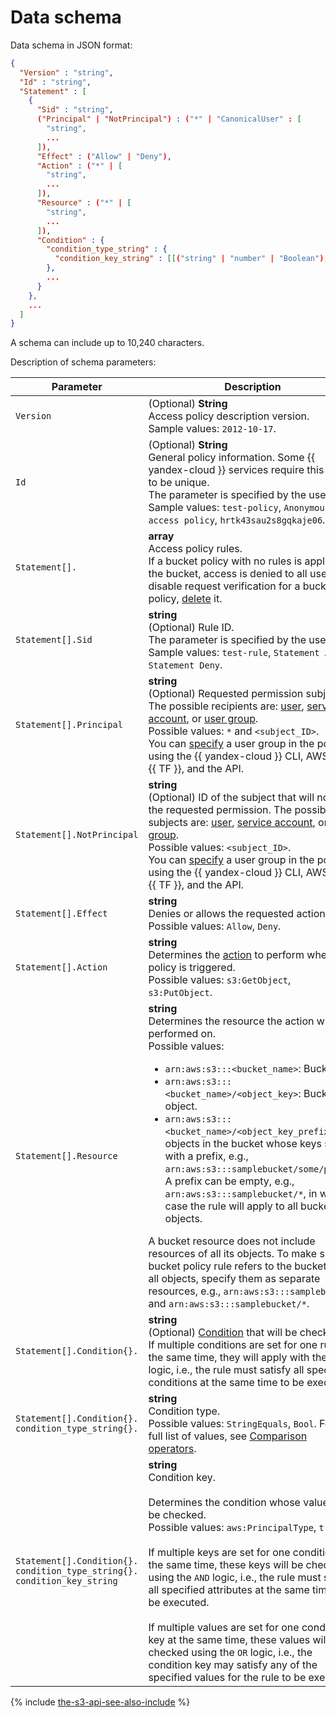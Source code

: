 # Data schema

Data schema in JSON format:

```json
{
  "Version" : "string",
  "Id" : "string",
  "Statement" : [
    {
      "Sid" : "string",
      ("Principal" | "NotPrincipal") : ("*" | "CanonicalUser" : [
        "string",
        ...
      ]),
      "Effect" : ("Allow" | "Deny"),
      "Action" : ("*" | [
        "string",
        ...
      ]),
      "Resource" : ("*" | [
        "string",
        ...
      ]),
      "Condition" : {
        "condition_type_string" : {
          "condition_key_string" : [[("string" | "number" | "Boolean"),...]...]
        },
        ...
      }  
    },
    ...
  ]
}
```

A schema can include up to 10,240 characters.

Description of schema parameters:

Parameter | Description
----- | -----
`Version` | (Optional) **String**<br/>Access policy description version.<br/>Sample values: `2012-10-17`.
`Id` | (Optional) **String**<br/>General policy information. Some {{ yandex-cloud }} services require this value to be unique.<br/>The parameter is specified by the user.<br/>Sample values: `test-policy`, `Anonymous access policy`, `hrtk43sau2s8gqkaje06`.
`Statement[].` | **array**<br/>Access policy rules.<br/>If a bucket policy with no rules is applied to the bucket, access is denied to all users. To disable request verification for a bucket policy, [delete](delete.md) it.
`Statement[].Sid` | **string**<br/>(Optional) Rule ID.<br/>The parameter is specified by the user.<br/>Sample values: `test-rule`, `Statement Allow`, `Statement Deny`.
`Statement[].Principal` | **string**<br/>(Optional) Requested permission subject ID. The possible recipients are: [user](../../../../iam/operations/users/get.md), [service account](../../../../iam/operations/sa/get-id.md), or [user group](../../../../organization/operations/manage-groups.md).<br/>Possible values: `*` and `<subject_ID>`.<br/>You can [specify](../../../operations/buckets/policy.md) a user group in the policy using the {{ yandex-cloud }} CLI, AWS CLI, {{ TF }}, and the API.
`Statement[].NotPrincipal` | **string**<br/>(Optional) ID of the subject that will not get the requested permission. The possible subjects are: [user](../../../../iam/operations/users/get.md), [service account](../../../../iam/operations/sa/get-id.md), or [user group](../../../../organization/operations/manage-groups.md).<br/>Possible values: `<subject_ID>`.<br/>You can [specify](../../../operations/buckets/policy.md) a user group in the policy using the {{ yandex-cloud }} CLI, AWS CLI, {{ TF }}, and the API.
`Statement[].Effect` | **string**<br/>Denies or allows the requested action.<br/>Possible values: `Allow`, `Deny`.
`Statement[].Action` | **string**<br/>Determines the [action](actions.md) to perform when the policy is triggered.<br/>Possible values: `s3:GetObject`, `s3:PutObject`.
`Statement[].Resource` | **string**<br/>Determines the resource the action will be performed on.<br/>Possible values:<ul><li>`arn:aws:s3:::<bucket_name>`: Bucket.</li><li>`arn:aws:s3:::<bucket_name>/<object_key>`: Bucket object.</li><li>`arn:aws:s3:::<bucket_name>/<object_key_prefix>*`: All objects in the bucket whose keys start with a prefix, e.g., `arn:aws:s3:::samplebucket/some/path/*`. A prefix can be empty, e.g., `arn:aws:s3:::samplebucket/*`, in which case the rule will apply to all bucket objects.</li></ul> A bucket resource does not include resources of all its objects. To make sure a bucket policy rule refers to the bucket and all objects, specify them as separate resources, e.g., `arn:aws:s3:::samplebucket` and `arn:aws:s3:::samplebucket/*`.
`Statement[].Condition{}.` | **string**<br/>(Optional) [Condition](conditions.md) that will be checked.<br/>If multiple conditions are set for one rule at the same time, they will apply with the `AND` logic, i.e., the rule must satisfy all specified conditions at the same time to be executed.
`Statement[].Condition{}.`<br/>`condition_type_string{}.` | **string**<br/>Condition type.<br/>Possible values: `StringEquals`, `Bool`. For a full list of values, see [Comparison operators](conditions.md#condition-operators).
`Statement[].Condition{}.`<br/>`condition_type_string{}.`<br/>`condition_key_string` | **string**<br/>Condition key.<br/><br/>Determines the condition whose value will be checked.<br/>Possible values: `aws:PrincipalType`, `true`.<br/><br/>If multiple keys are set for one condition at the same time, these keys will be checked using the `AND` logic, i.e., the rule must satisfy all specified attributes at the same time to be executed.<br/><br/>If multiple values are set for one condition key at the same time, these values will be checked using the `OR` logic, i.e., the condition key may satisfy any of the specified values for the rule to be executed.

{% include [the-s3-api-see-also-include](../../../../_includes/storage/the-s3-api-see-also-include.md) %}